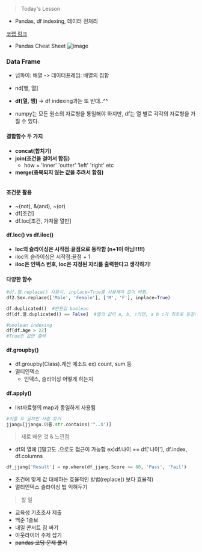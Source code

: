 >Today's Lesson
- Pandas, df indexing, 데이터 전처리

[코랩 링크](https://colab.research.google.com/drive/1f-lZoRXUyviELJs7guHh1M269qcWl2UO#scrollTo=DFEBinqu2yvi)

- Pandas Cheat Sheet
![image](https://github.com/user-attachments/assets/ac531f01-df5a-4c32-9635-c28f70e03efd)

### Data Frame

- 넘파이: 배열 -> 데이터프레임: 배열의 집합
- nd[행, 열]
- **df[열, 행]** -> df indexing과는 또 반대..^^

- numpy는 모든 원소의 자료형을 통일해야 하지만, df는 열 별로 각각의 자료형을 가질 수 있다.

#### 결합함수 두 가지
- **concat(합치기)**
- **join(조건을 걸어서 합침)**
  - how = 'inner' 'outter' 'left' 'right' etc
- **merge(중복되지 않는 값을 추려서 합침)**
```python

```

#### 조건문 활용
-  ~(not), &(and), ~(or)
  - df[조건]
  - df.loc[조건, 가져올 열만]

#### df.loc() vs df.iloc()
- **loc의 슬라이싱은 시작점:끝점으로 동작함 (n+1이 아님!!!!!)**
- iloc의 슬라이싱은 시작점:끝점 + 1
- **iloc은 인덱스 번호, loc은 지정된 자리를 출력한다고 생각하기!**

#### 다양한 함수
```python
#df.열.replace() 사용시, inplace=True를 사용해야 값이 바뀜.
df2.Sex.replace(['Male', 'Female'], ['M', 'F'], inplace=True)

df.duplicated()  #반환값 boolean
df[df.열.duplicated() == False]  #열의 값이 a, b, c라면, a b c가 최초로 등장하는 행 3개만 추출!

#boolean indexing
df[df.Age > 22]
#True인 값만 출력

```


#### df.groupby()
- df.groupby(Class).계산 메소드 ex) count, sum 등
- 멀티인덱스
  - 인덱스, 슬라이싱 어떻게 하는지

#### df.apply()
- list자료형의 map과 동일하게 사용됨


```python
#이름 두 글자인 사람 찾기
jjangu[jjangu.이름.str.contains('^..$')]  
```

>새로 배운 것 & 느낀점
- df의 열에 []말고도 .으로도 접근이 가능함 ex)df.나이 == df['나이'], df.index, df.columns
```python
df_jjang['Result'] = np.where(df_jjang.Score >= 80, 'Pass', 'Fail')
```
  - 조건에 맞게 값 대체하는 효율적인 방법(replace() 보다 효율적)
- 멀티인덱스 슬라이싱 법 익혀두기

>할 일
- 교육생 기초조사 제출
- 백준 1솔브
- 내일 콘서트 짐 싸기
- 아웃라이어 주제 잡기
- ~~pandas 코딩 문제 풀기~~
